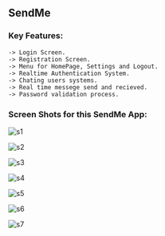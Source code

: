 ## SendMe 

### Key Features:
    -> Login Screen.
    -> Registration Screen.
    -> Menu for HomePage, Settings and Logout.
    -> Realtime Authentication System.
    -> Chating users systems.
    -> Real time messege send and recieved.
    -> Password validation process.

### Screen Shots for this SendMe App:

![s1](https://github.com/shahriar00/SendMe/assets/70763173/80473722-a9d3-48ae-bca5-948b619d5a8a)


![s2](https://github.com/shahriar00/SendMe/assets/70763173/9a78d2bd-c80c-46eb-88b0-d5a868753cd2)


![s3](https://github.com/shahriar00/SendMe/assets/70763173/c47dbbda-b398-4c79-a195-6b6ea8afcb38)


![s4](https://github.com/shahriar00/SendMe/assets/70763173/85793f0c-1837-4c7d-9d29-490e35a7889a)


![s5](https://github.com/shahriar00/SendMe/assets/70763173/886d477a-2aa6-46ec-a6eb-7897a45ed667)


![s6](https://github.com/shahriar00/SendMe/assets/70763173/1ac7cf25-2622-4415-afe7-18a68ec92d95)


![s7](https://github.com/shahriar00/SendMe/assets/70763173/1e9ac3da-eca8-4baa-8adf-c18d94725aee)



